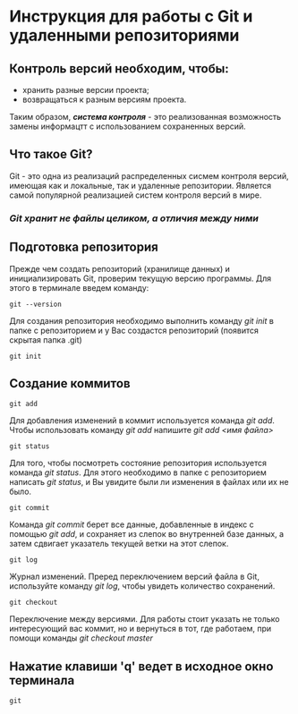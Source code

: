 # Инструкция для работы с Git и удаленными репозиториями

## Контроль версий необходим, чтобы:
* хранить разные версии проекта;
* возвращаться к разным версиям проекта.

Таким образом, ***система контроля*** - это реализованная возможность замены информацтт с использованием сохраненных версий.

## Что такое Git?
Git - это одна из реализаций распределенных сисмем контроля версий, имеющая как и локальные, так и удаленные репозитории. Является самой популярной реализацией систем контроля версий в мире.

### ***Git хранит не файлы целиком, а отличия между ними***

## Подготовка репозитория

Прежде чем создать репозиторий (хранилище данных) и инициализировать Git, проверим текущую версию программы. Для этого в терминале введем команду: 
```
git --version
```
Для создания репозитория необходимо выполнить команду *git init* в папке с репозиторием и у Вас создастся репозиторий (появится скрытая папка .git)
```
git init
```

## Создание коммитов
```
git add
```
Для добавления изменений в коммит используется команда *git add*. Чтобы использовать команду *git add* напишите *git add <имя файла>*
```
git status
```
Для того, чтобы посмотреть состояние репозитория используется команда *git status*. Для этого необходимо в папке с репозиторием написать *git status*, и Вы увидите были ли изменения в файлах или их не было. 
```
git commit 
```
Команда *git commit* берет все данные, добавленные в индекс с помощью *git add*, и сохраняет из слепок во внутренней базе данных, а затем сдвигает указатель текущей ветки на этот слепок.
```
git log
```
Журнал изменений. Преред переключением версий файла в Git, используйте команду *git log*, чтобы увидеть количество сохранений.
```
git checkout 
```
Переключение между версиями.
Для работы стоит указать не только интересующий вас коммит, но и вернуться в тот, где работаем, при помощи команды *git checkout master*

## Нажатие клавиши 'q' ведет в исходное окно терминала
```
git
````